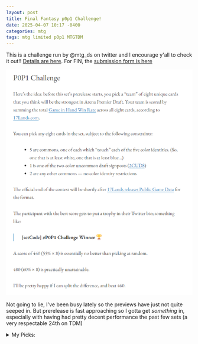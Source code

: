 ```yaml
---
layout: post
title: Final Fantasy p0p1 Challenge!
date: 2025-04-07 10:17 -0400
categories: mtg
tags: mtg limited p0p1 MTGTDM
---
```

This is a challenge run by @mtg_ds on twitter and I encourage y'all to check it out!! [Details are here](https://mtgds.wordpress.com/2023/11/08/p0p1-challenge/). For FIN, the [submission form is here](https://docs.google.com/forms/d/e/1FAIpQLSd6A3-YZr7togCfk88XTRcEYcwVORDCRjWuxaof_Z17ZdtZcg/viewform)

![p0p1 challenge description](/assets/images/p0p1-challenge.png)

Not going to lie, I've been busy lately so the previews have just not quite seeped in. But prerelease is fast approaching so I gotta get *something* in, especially with having had pretty decent performance the past few sets (a very respectable 24th on TDM)

<details>
<summary>My Picks:</summary>
<p>
<ul>
<li>W: <strong>Weapons Vendor</strong></li>
</ul>
	<p>Always reasonably excited for a white creature that replaces itself, albeit 4 mana is a lot more than 2. The upside seems real though, with a fair amount of equipment I'm interested in playing. Other consideration here is <b>White Auracite</b> as the o-ring pick</p>
<ul>
<li>U: <strong>Dragoon's Wyvern</strong></li>
</ul>
	<p>RECTANGLES BABY. Preening Champions is baaaack</p>
<ul>
<li>B: <strong>Hecteyes</strong></li>
</ul>
	<p>I feel this type of card generally performs well, and we've got enough of a sacrifice theme going around here.</p>
<ul>
<li>R: <strong>Thunder Magic</strong></li>
</ul>
	<p>What can I say, I love a modal Shock. <b>Suplex</b> is the other thing I'm interested in here</p>
<ul>
<li>G: <strong>Town Greeter</strong></li>
</ul>
	<p>As I said, love a creature that draws a card, and the 2 life on finding a Town is not insignificant upside. The downside is, of course, that this can whiff (although we have the classic GB graveyard theme as always)</p>
<ul>
<li>colorless/land common<strong>Crossroads Village</strong></li>
</ul>
	<p>Strong fixing land with incidental town synergies. Always happy to see it </p>
<ul>
<li>bonus common 1: <strong>Vayne's Treachery</strong></li>
</ul>
	<p>Gonna double down on removal, especially one that plays into the other black card I like.</p>
<ul>
<li>2CUDS: <strong><del>Cloud of Darkness</del> Garnet, Princess of Alexandria</strong></li>
</ul>
	<p>Always love a two-for-one! Other cards I like here is <b>Garnet</b> with sufficient Saga build around, getting extra triggers and turns out of your Saga creatures sounds great, and stacking a bunch of counters on a lifelink body sounds fantastic. The only worry is that she's a bit vulnerable, but... yeah actually I just like Garnet more here.</p>
<ul>
	<li>Tiebreaker: <strong>Jenova, Ancient Calamity</strong></li>
</ul>
	<p>I think I just like black this set, but also the Luminarch Aspirant design has been consistently good and drawing cards off it sometimes is great. Of course, your opponent can just remove Jenova, but even so.</p>
</p>
</details>

